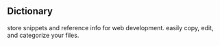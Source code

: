 ## Dictionary

store snippets and reference info for web development. easily copy, edit, and categorize your files.
